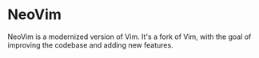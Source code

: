# NeoVim

NeoVim is a modernized version of Vim. It's a fork of Vim, with the goal of
improving the codebase and adding new features.
